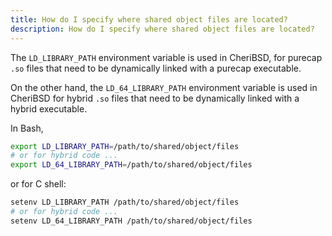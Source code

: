 ```yaml
---
title: How do I specify where shared object files are located?
description: How do I specify where shared object files are located?
---
```


The `LD_LIBRARY_PATH` environment variable is used in CheriBSD, for
purecap `.so` files that need to be dynamically linked with a purecap
executable.

On the other hand, the `LD_64_LIBRARY_PATH` environment variable is used
in CheriBSD for hybrid `.so` files that need to be dynamically linked
with a hybrid executable.

In Bash,

```bash
export LD_LIBRARY_PATH=/path/to/shared/object/files
# or for hybrid code ...
export LD_64_LIBRARY_PATH=/path/to/shared/object/files
```

or for C shell:

```sh
setenv LD_LIBRARY_PATH /path/to/shared/object/files
# or for hybrid code ...
setenv LD_64_LIBRARY_PATH /path/to/shared/object/files
```
